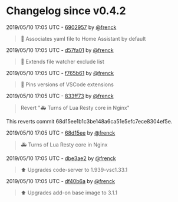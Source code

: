 # Changelog since v0.4.2

2019/05/10 17:05 UTC - [6902957](https://github.com/hassio-addons/addon-vscode/commit/69029577f8dfe8e5f8674fff00de95bb66cab578) by [@frenck](https://github.com/frenck)
> :hammer: Associates yaml file to Home Assistant by default 

2019/05/10 17:05 UTC - [d57fa01](https://github.com/hassio-addons/addon-vscode/commit/d57fa012519d23b62f27c9168331cf7850b7a7e5) by [@frenck](https://github.com/frenck)
> :hammer: Extends file watcher exclude list 

2019/05/10 17:05 UTC - [f765b61](https://github.com/hassio-addons/addon-vscode/commit/f765b617e5ce6d7a7a8488454a030922c77da036) by [@frenck](https://github.com/frenck)
> :hammer: Pins versions of VSCode extensions 

2019/05/10 17:05 UTC - [833ff73](https://github.com/hassio-addons/addon-vscode/commit/833ff73808e077149b11d98a22a5f606da1ba34a) by [@frenck](https://github.com/frenck)
> Revert ":ambulance: Turns of Lua Resty core in Nginx"

This reverts commit 68d15ee1b1c3be148a6ca51e5efc7ece8304ef5e. 

2019/05/10 17:05 UTC - [68d15ee](https://github.com/hassio-addons/addon-vscode/commit/68d15ee1b1c3be148a6ca51e5efc7ece8304ef5e) by [@frenck](https://github.com/frenck)
> :ambulance: Turns of Lua Resty core in Nginx 

2019/05/10 17:05 UTC - [dbe3ae2](https://github.com/hassio-addons/addon-vscode/commit/dbe3ae29e8f8d79ac09516d903597e94d7714dd5) by [@frenck](https://github.com/frenck)
> :arrow_up: Upgrades code-server to 1.939-vsc1.33.1 

2019/05/10 17:05 UTC - [df40b6a](https://github.com/hassio-addons/addon-vscode/commit/df40b6a0f81ddc80a557bdced3244dcecadb9eeb) by [@frenck](https://github.com/frenck)
> :arrow_up: Upgrades add-on base image to 3.1.1 

